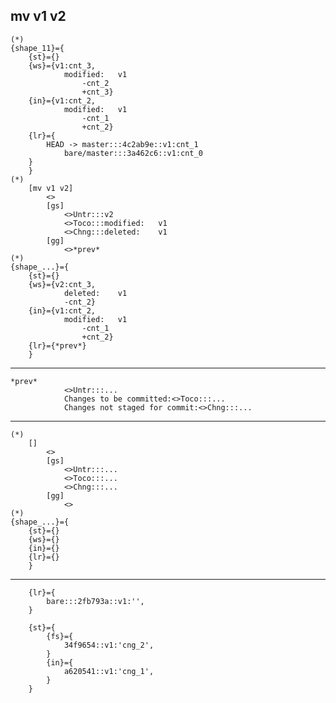 ## mv v1 v2
    (*)            
    {shape_11}={
        {st}={}  
        {ws}={v1:cnt_3,
                modified:   v1
                    -cnt_2
                    +cnt_3}
        {in}={v1:cnt_2,
                modified:   v1
                    -cnt_1
                    +cnt_2}
        {lr}={
            HEAD -> master:::4c2ab9e::v1:cnt_1
                bare/master:::3a462c6::v1:cnt_0
        }
        }
    (*)
        [mv v1 v2]
            <>
            [gs]
                <>Untr:::v2
                <>Toco:::modified:   v1
                <>Chng:::deleted:    v1
            [gg]
                <>*prev*
    (*)            
    {shape_...}={
        {st}={}  
        {ws}={v2:cnt_3,
                deleted:    v1
                -cnt_2}
        {in}={v1:cnt_2,
                modified:   v1
                    -cnt_1
                    +cnt_2}
        {lr}={*prev*}
        }


-------------------------------    
    *prev*
                <>Untr:::...
                Changes to be committed:<>Toco:::...
                Changes not staged for commit:<>Chng:::...    
-------------------------------
    (*)
        []
            <>
            [gs]
                <>Untr:::...
                <>Toco:::...
                <>Chng:::...
            [gg]
                <>
    (*)            
    {shape_...}={
        {st}={}  
        {ws}={}
        {in}={}
        {lr}={}
        }
-------------------------------

        {lr}={
            bare:::2fb793a::v1:'',
        }

        {st}={        
            {fs}={
                34f9654::v1:'cng_2',
            }
            {in}={
                a620541::v1:'cng_1',
            }
        }


  